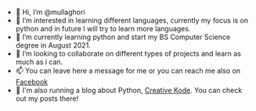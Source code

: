 - 👋 Hi, I’m @mullaghori
- 👀 I’m interested in learning different languages, currently my focus is on python and in future I will try to learn more languages. 
- 🌱 I’m currently learning python and start my BS Computer Science degree in August 2021.
- 💞️ I’m looking to collaborate on different types of projects and learn as much as i can.
- 📫 You can leave here a message for me or you can reach me also on [Facebook](https://www.facebook.com/javed.MGI)
- 🐍 I'm also running a blog about Python, [Creative Kode](https://www.blogger.com/blog/posts/7027373473707040583?hl=en). You can check out my posts there!


<!---
mullaghori/mullaghori is a ✨ special ✨ repository because its `README.md` (this file) appears on your GitHub profile.
You can click the Preview link to take a look at your changes.
--->
